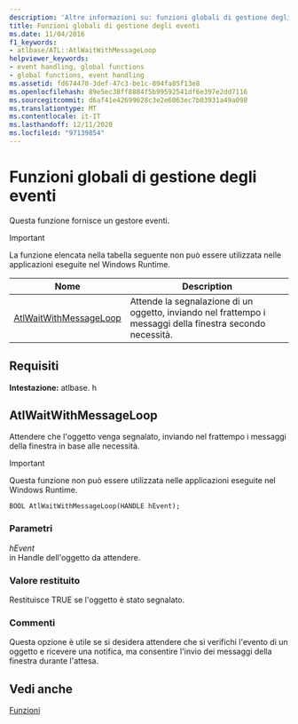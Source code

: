 ```yaml
---
description: 'Altre informazioni su: funzioni globali di gestione degli eventi'
title: Funzioni globali di gestione degli eventi
ms.date: 11/04/2016
f1_keywords:
- atlbase/ATL::AtlWaitWithMessageLoop
helpviewer_keywords:
- event handling, global functions
- global functions, event handling
ms.assetid: fd674470-3def-47c3-be1c-894fa85f13e8
ms.openlocfilehash: 89e5ec38ff8884f5b99592541df6e397e2dd7116
ms.sourcegitcommit: d6af41e42699628c3e2e6063ec7b03931a49a098
ms.translationtype: MT
ms.contentlocale: it-IT
ms.lasthandoff: 12/11/2020
ms.locfileid: "97139854"
---
```

# <a name="event-handling-global-functions"></a>Funzioni globali di gestione degli eventi

Questa funzione fornisce un gestore eventi.

> [!IMPORTANT]
> La funzione elencata nella tabella seguente non può essere utilizzata nelle applicazioni eseguite nel Windows Runtime.

|Nome|Description|
|-|-|
|[AtlWaitWithMessageLoop](#atlwaitwithmessageloop)|Attende la segnalazione di un oggetto, inviando nel frattempo i messaggi della finestra secondo necessità.|

## <a name="requirements"></a>Requisiti

**Intestazione:** atlbase. h

## <a name="atlwaitwithmessageloop"></a><a name="atlwaitwithmessageloop"></a> AtlWaitWithMessageLoop

Attendere che l'oggetto venga segnalato, inviando nel frattempo i messaggi della finestra in base alle necessità.

> [!IMPORTANT]
> Questa funzione non può essere utilizzata nelle applicazioni eseguite nel Windows Runtime.

```
BOOL AtlWaitWithMessageLoop(HANDLE hEvent);
```

### <a name="parameters"></a>Parametri

*hEvent*<br/>
in Handle dell'oggetto da attendere.

### <a name="return-value"></a>Valore restituito

Restituisce TRUE se l'oggetto è stato segnalato.

### <a name="remarks"></a>Commenti

Questa opzione è utile se si desidera attendere che si verifichi l'evento di un oggetto e ricevere una notifica, ma consentire l'invio dei messaggi della finestra durante l'attesa.

## <a name="see-also"></a>Vedi anche

[Funzioni](../../atl/reference/atl-functions.md)
